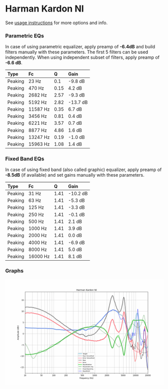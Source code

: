 # Harman Kardon NI
See [usage instructions](https://github.com/jaakkopasanen/AutoEq#usage) for more options and info.

### Parametric EQs
In case of using parametric equalizer, apply preamp of **-6.4dB** and build filters manually
with these parameters. The first 5 filters can be used independently.
When using independent subset of filters, apply preamp of **-6.6 dB**.

| Type    | Fc       |    Q | Gain     |
|:--------|:---------|:-----|:---------|
| Peaking | 23 Hz    | 0.1  | -9.8 dB  |
| Peaking | 470 Hz   | 0.15 | 4.2 dB   |
| Peaking | 2682 Hz  | 2.57 | -9.3 dB  |
| Peaking | 5192 Hz  | 2.82 | -13.7 dB |
| Peaking | 11587 Hz | 0.35 | 6.7 dB   |
| Peaking | 3456 Hz  | 0.81 | 0.4 dB   |
| Peaking | 6221 Hz  | 3.57 | 0.7 dB   |
| Peaking | 8877 Hz  | 4.86 | 1.6 dB   |
| Peaking | 13247 Hz | 0.19 | -1.0 dB  |
| Peaking | 15963 Hz | 1.08 | 1.4 dB   |

### Fixed Band EQs
In case of using fixed band (also called graphic) equalizer, apply preamp of **-8.5dB**
(if available) and set gains manually with these parameters.

| Type    | Fc       |    Q | Gain     |
|:--------|:---------|:-----|:---------|
| Peaking | 31 Hz    | 1.41 | -10.2 dB |
| Peaking | 63 Hz    | 1.41 | -5.3 dB  |
| Peaking | 125 Hz   | 1.41 | -3.3 dB  |
| Peaking | 250 Hz   | 1.41 | -0.1 dB  |
| Peaking | 500 Hz   | 1.41 | 2.1 dB   |
| Peaking | 1000 Hz  | 1.41 | 3.9 dB   |
| Peaking | 2000 Hz  | 1.41 | 0.0 dB   |
| Peaking | 4000 Hz  | 1.41 | -6.9 dB  |
| Peaking | 8000 Hz  | 1.41 | 5.0 dB   |
| Peaking | 16000 Hz | 1.41 | 8.1 dB   |

### Graphs
![](./Harman%20Kardon%20NI.png)